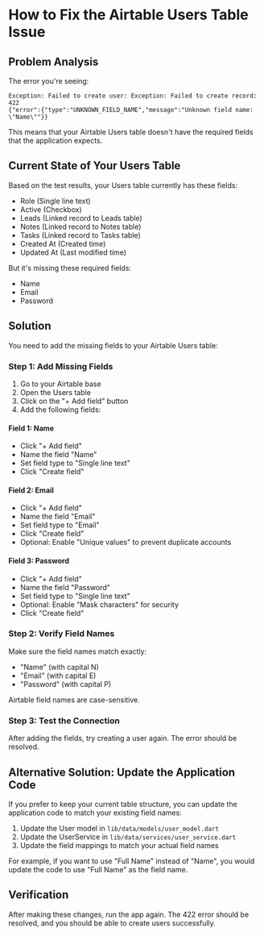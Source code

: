 # How to Fix the Airtable Users Table Issue

## Problem Analysis

The error you're seeing:
```
Exception: Failed to create user: Exception: Failed to create record: 422
{"error":{"type":"UNKNOWN_FIELD_NAME","message":"Unknown field name: \"Name\""}}
```

This means that your Airtable Users table doesn't have the required fields that the application expects.

## Current State of Your Users Table

Based on the test results, your Users table currently has these fields:
- Role (Single line text)
- Active (Checkbox)
- Leads (Linked record to Leads table)
- Notes (Linked record to Notes table)
- Tasks (Linked record to Tasks table)
- Created At (Created time)
- Updated At (Last modified time)

But it's missing these required fields:
- Name
- Email
- Password

## Solution

You need to add the missing fields to your Airtable Users table:

### Step 1: Add Missing Fields

1. Go to your Airtable base
2. Open the Users table
3. Click on the "+ Add field" button
4. Add the following fields:

#### Field 1: Name
- Click "+ Add field"
- Name the field "Name"
- Set field type to "Single line text"
- Click "Create field"

#### Field 2: Email
- Click "+ Add field"
- Name the field "Email"
- Set field type to "Email"
- Click "Create field"
- Optional: Enable "Unique values" to prevent duplicate accounts

#### Field 3: Password
- Click "+ Add field"
- Name the field "Password"
- Set field type to "Single line text"
- Optional: Enable "Mask characters" for security
- Click "Create field"

### Step 2: Verify Field Names

Make sure the field names match exactly:
- "Name" (with capital N)
- "Email" (with capital E)
- "Password" (with capital P)

Airtable field names are case-sensitive.

### Step 3: Test the Connection

After adding the fields, try creating a user again. The error should be resolved.

## Alternative Solution: Update the Application Code

If you prefer to keep your current table structure, you can update the application code to match your existing field names:

1. Update the User model in `lib/data/models/user_model.dart`
2. Update the UserService in `lib/data/services/user_service.dart`
3. Update the field mappings to match your actual field names

For example, if you want to use "Full Name" instead of "Name", you would update the code to use "Full Name" as the field name.

## Verification

After making these changes, run the app again. The 422 error should be resolved, and you should be able to create users successfully.